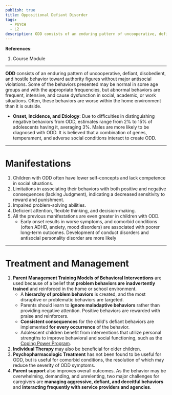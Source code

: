 ```yaml
---
publish: true
title: Oppositional Defiant Disorder
tags:
  - PSYCH
  - L2
description: ODD consists of an enduring pattern of uncooperative, defiant, disobedient, and hostile behavior toward authority figures without major antisocial violations.
---
```

**References**:
1. Course Module

___

**ODD** consists of an enduring pattern of uncooperative, defiant, disobedient, and hostile behavior toward authority figures without major antisocial violations. Some of the behaviors presented may be normal in some age groups and with the appropriate frequencies, but abnormal behaviors are frequent, intensive, and cause dysfunction in social, academic, or work situations. Often, these behaviors are worse within the home environment than it is outside.
- **Onset, Incidence, and Etiology**: Due to difficulties in distinguishing negative behaviors from ODD, estimates range from 2% to 15% of adolescents having it, averaging 3%. Males are more likely to be diagnosed with ODD. It is believed that a combination of genes, temperament, and adverse social conditions interact to create ODD.

___

# Manifestations
1. Children with ODD often have lower self-concepts and lack competence in social situations.
2. Limitations in associating their behaviors with both positive and negative consequences (lacking Judgment), indicating a decreased sensitivity to reward and punishment.
3. Impaired problem-solving abilities.
4. Deficient attention, flexible thinking, and decision-making.
5. All the previous manifestations are even greater in children with ODD.
	- Early onset results in worse symptoms, and comorbid conditions (often ADHD, anxiety, mood disorders) are associated with poorer long-term outcomes. Development of conduct disorders and antisocial personality disorder are more likely

___

# Treatment and Management
1. **Parent Management Training Models of Behavioral Interventions** are used because of a belief that **problem behaviors are inadvertently trained** and reinforced in the home or school environment.
	- A **hierarchy of problem behaviors** is created, and the most disruptive or problematic behaviors are targeted.
	- Parents should learn to **ignore maladaptive behaviors** rather than providing negative attention. Positive behaviors are rewarded with praise and reinforcers.
	- **Consistent consequences** for the child's defiant behaviors are implemented **for every occurrence** of the behavior.
	- Adolescent children benefit from interventions that utilize personal strengths to improve behavioral and social functioning, such as the [Coping Power Program](https://www.publicsafety.gc.ca/cnt/cntrng-crm/crm-prvntn/nvntr/dtls-en.aspx?i=10016).
2. **Individual Therapy** may also be beneficial for older children.
3. **Psychopharmacologic Treatment** has not been found to be useful for ODD, but is useful for comorbid conditions, the resolution of which may reduce the severity of ODD symptoms.
4. **Parent support** also improves overall outcomes. As the behavior may be overwhelming, demanding, and unrelenting, two major challenges for caregivers are **managing aggressive, defiant, and deceitful behaviors** and **interacting frequently with service providers and agencies**.
